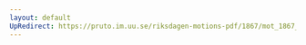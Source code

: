 ```yaml
---
layout: default
UpRedirect: https://pruto.im.uu.se/riksdagen-motions-pdf/1867/mot_1867__ak__161/mot_1867__ak__161-001.pdf
---
```

